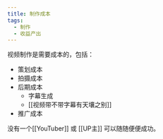 ```yaml
---
title: 制作成本
tags: 
  - 制作
  - 收益产出
---
```


视频制作是需要成本的，包括：

- 策划成本
- 拍摄成本
- 后期成本
  - 字幕生成
  - [[视频带不带字幕有天壤之别]]
- 推广成本

没有一个[[YouTuber]] 或 [[UP主]] 可以随随便便成功。